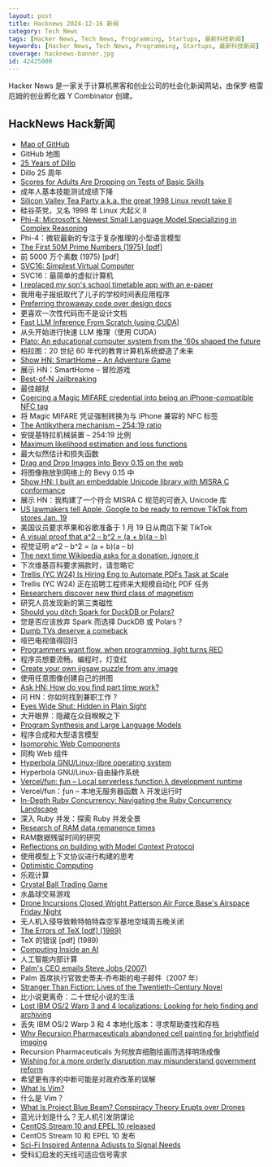 ```yaml
---
layout: post
title: Hacknews 2024-12-16 新闻
category: Tech News
tags: [Hacker News, Tech News, Programming, Startups, 最新科技新闻]
keywords: [Hacker News, Tech News, Programming, Startups, 最新科技新闻]
coverage: hacknews-banner.jpg
id: 42425000
---
```


Hacker News 是一家关于计算机黑客和创业公司的社会化新闻网站，由保罗·格雷厄姆的创业孵化器 Y Combinator 创建。

## HackNews Hack新闻

- [Map of GitHub](https://github.com/anvaka/map-of-github)
- GitHub 地图
- [25 Years of Dillo](https://dillo-browser.github.io/25-years/)
- Dillo 25 周年
- [Scores for Adults Are Dropping on Tests of Basic Skills](https://nataliewexler.substack.com/p/scores-for-adults-are-dropping-on)
- 成年人基本技能测试成绩下降
- [Silicon Valley Tea Party a.k.a. the great 1998 Linux revolt take II](http://marc.merlins.org/linux/teaparty/)
- 硅谷茶党，又名 1998 年 Linux 大起义 II
- [Phi-4: Microsoft's Newest Small Language Model Specializing in Complex Reasoning](https://techcommunity.microsoft.com/blog/aiplatformblog/introducing-phi-4-microsoft%E2%80%99s-newest-small-language-model-specializing-in-comple/4357090)
- Phi-4：微软最新的专注于复杂推理的小型语言模型
- [The First 50M Prime Numbers (1975) [pdf]](https://people.mpim-bonn.mpg.de/zagier/files/doi/10.1007/BF03039306/fulltext.pdf)
- 前 5000 万个素数 (1975) [pdf]
- [SVC16: Simplest Virtual Computer](https://github.com/JanNeuendorf/SVC16)
- SVC16：最简单的虚拟计算机
- [I replaced my son's school timetable app with an e-paper](https://mfasold.net/blog/displaying-website-content-on-an-e-ink-display/)
- 我用电子报纸取代了儿子的学校时间表应用程序
- [Preferring throwaway code over design docs](https://softwaredoug.com/blog/2024/12/14/throwaway-prs-not-design-docs)
- 更喜欢一次性代码而不是设计文档
- [Fast LLM Inference From Scratch (using CUDA)](https://andrewkchan.dev/posts/yalm.html)
- 从头开始进行快速 LLM 推理（使用 CUDA）
- [Plato: An educational computer system from the '60s shaped the future](https://arstechnica.com/gadgets/2023/03/plato-how-an-educational-computer-system-from-the-60s-shaped-the-future/)
- 柏拉图：20 世纪 60 年代的教育计算机系统塑造了未来
- [Show HN: SmartHome – An Adventure Game](https://smarthome.steviep.xyz)
- 展示 HN：SmartHome – 冒险游戏
- [Best-of-N Jailbreaking](https://arxiv.org/abs/2412.03556)
- 最佳越狱
- [Coercing a Magic MIFARE credential into being an iPhone-compatible NFC tag](https://ewpratten.com/blog/iphone-mifare-magic)
- 将 Magic MIFARE 凭证强制转换为与 iPhone 兼容的 NFC 标签
- [The Antikythera mechanism – 254:19 ratio](https://leancrew.com/all-this/2024/12/the-antikythera-mechanism/)
- 安提基特拉机械装置 – 254:19 比例
- [Maximum likelihood estimation and loss functions](https://rish-01.github.io/blog/posts/ml_estimation/)
- 最大似然估计和损失函数
- [Drag and Drop Images into Bevy 0.15 on the web](https://rustunit.com/blog/2024/12-10-rust-web-drag-drop-image/)
- 将图像拖放到网络上的 Bevy 0.15 中
- [Show HN: I built an embeddable Unicode library with MISRA C conformance](https://railgunlabs.com/unicorn/)
- 展示 HN：我构建了一个符合 MISRA C 规范的可嵌入 Unicode 库
- [US lawmakers tell Apple, Google to be ready to remove TikTok from stores Jan. 19](https://www.reuters.com/legal/us-lawmakers-tell-apple-google-be-ready-remove-tiktok-app-stores-jan-19-2024-12-13/)
- 美国议员要求苹果和谷歌准备于 1 月 19 日从商店下架 TikTok
- [A visual proof that a^2 – b^2 = (a + b)(a – b)](https://www.futilitycloset.com/2024/12/15/tidy-2/)
- 视觉证明 a^2 – b^2 = (a + b)(a – b)
- [The next time Wikipedia asks for a donation, ignore it](https://unherd.com/newsroom/the-next-time-wikipedia-asks-for-a-donation-ignore-it/)
- 下次维基百科要求捐款时，请忽略它
- [Trellis (YC W24) Is Hiring Eng to Automate PDFs Task at Scale](https://ycombinator.com/companies/trellis/jobs/7vGTphf-founding-engineer-backend-ai)
- Trellis (YC W24) 正在招聘工程师来大规模自动化 PDF 任务
- [Researchers discover new third class of magnetism](https://www.nottingham.ac.uk/news/researchers-discover-new-third-class-of-magnetism-that-could-transform-digital-devices)
- 研究人员发现新的第三类磁性
- [Should you ditch Spark for DuckDB or Polars?](https://milescole.dev/data-engineering/2024/12/12/Should-You-Ditch-Spark-DuckDB-Polars.html)
- 您是否应该放弃 Spark 而选择 DuckDB 或 Polars？
- [Dumb TVs deserve a comeback](https://www.makeuseof.com/reasons-why-dumb-tvs-deserve-a-comeback/)
- 哑巴电视值得回归
- [Programmers want flow. when programming, light turns RED](https://www.scannedinavian.com/programmers-want-flow-when-programming-light-turns-red.html)
- 程序员想要流畅。编程时，灯变红
- [Create your own jigsaw puzzle from any image](https://puzzlezilla.com/create-puzzle)
- 使用任意图像创建自己的拼图
- [Ask HN: How do you find part time work?]()
- 问 HN：你如何找到兼职工作？
- [Eyes Wide Shut: Hidden in Plain Sight](https://boydrinksink.com/eyes-wide-shut-hidden-in-plain-sight)
- 大开眼界：隐藏在众目睽睽之下
- [Program Synthesis and Large Language Models](https://cacm.acm.org/opinion/on-program-synthesis-and-large-language-models/)
- 程序合成和大型语言模型
- [Isomorphic Web Components](https://jakelazaroff.com/words/isomorphic-web-components/)
- 同构 Web 组件
- [Hyperbola GNU/Linux-libre operating system](https://www.hyperbola.info/)
- Hyperbola GNU/Linux-自由操作系统
- [Vercel/fun: ƒun – Local serverless function λ development runtime](https://github.com/vercel/fun)
- Vercel/fun：ƒun – 本地无服务器函数 λ 开发运行时
- [In-Depth Ruby Concurrency: Navigating the Ruby Concurrency Landscape](https://jpcamara.com/2024/12/14/my-rubyconf-talk.html)
- 深入 Ruby 并发：探索 Ruby 并发全景
- [Research of RAM data remanence times](https://blog.3mdeb.com/2024/2024-12-13-ram-data-decay-research/)
- RAM数据残留时间的研究
- [Reflections on building with Model Context Protocol](https://outlore.dev/blog/model-context-protocol/)
- 使用模型上下文协议进行构建的思考
- [Optimistic Computing](https://www.deobald.ca/essays/2024-12-09-optimistic-computing/)
- 乐观计算
- [Crystal Ball Trading Game](https://elmwealth.com/crystal-ball/)
- 水晶球交易游戏
- [Drone Incursions Closed Wright Patterson Air Force Base's Airspace Friday Night](https://www.twz.com/air/drone-incursions-closed-wright-patterson-air-force-bases-airspace-friday-night)
- 无人机入侵导致赖特帕特森空军基地空域周五晚关闭
- [The Errors of TeX [pdf] (1989)](https://yurichev.com/mirrors/knuth1989.pdf)
- TeX 的错误 [pdf] (1989)
- [Computing Inside an AI](https://willwhitney.com/computing-inside-ai.html)
- 人工智能内部计算
- [Palm's CEO emails Steve Jobs (2007)](https://twitter.com/TechEmails/status/1868368310024462791)
- Palm 首席执行官致史蒂夫·乔布斯的电子邮件（2007 年）
- [Stranger Than Fiction: Lives of the Twentieth-Century Novel](https://thebaffler.com/latest/kicking-an-open-door-robbins)
- 比小说更离奇：二十世纪小说的生活
- [Lost IBM OS/2 Warp 3 and 4 localizations: Looking for help finding and archiving]()
- 丢失 IBM OS/2 Warp 3 和 4 本地化版本：寻求帮助查找和存档
- [Why Recursion Pharmaceuticals abandoned cell painting for brightfield imaging](https://www.owlposting.com/p/why-recursion-pharmaceuticals-abandoned)
- Recursion Pharmaceuticals 为何放弃细胞绘画而选择明场成像
- [Wishing for a more orderly disruption may misunderstand government reform](https://www.eatingpolicy.com/p/bringing-elon-to-a-knife-fight)
- 希望更有序的中断可能是对政府改革的误解
- [What Is Vim?](https://blog.jonas.foo/whats_vim.html)
- 什么是 Vim？
- [What Is Project Blue Beam? Conspiracy Theory Erupts over Drones](https://www.newsweek.com/what-project-blue-beam-conspiracy-theory-erupts-over-drones-2001051)
- 蓝光计划是什么？无人机引发阴谋论
- [CentOS Stream 10 and EPEL 10 released](https://lwn.net/Articles/1002044/)
- CentOS Stream 10 和 EPEL 10 发布
- [Sci-Fi Inspired Antenna Adjusts to Signal Needs](https://spectrum.ieee.org/smart-materials-morphing-antenna)
- 受科幻启发的天线可适应信号需求

